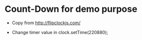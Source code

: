 # Count-Down for demo purpose



- Copy from http://flipclockjs.com/

- Change timer value in clock.setTime(220880);


